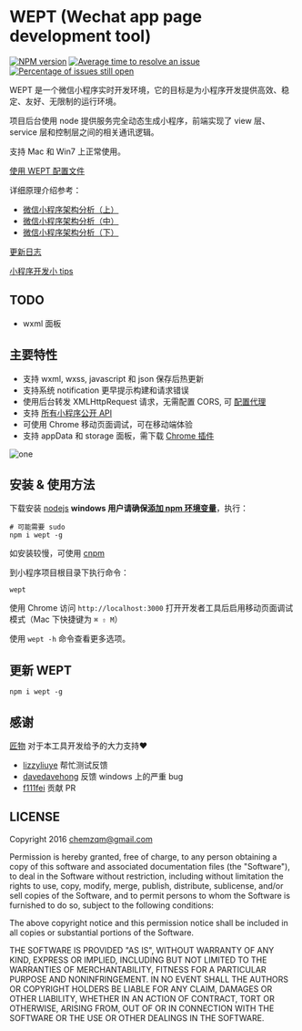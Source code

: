 # WEPT (Wechat app page development tool)

[![NPM version](https://img.shields.io/npm/v/wept.svg)](https://www.npmjs.com/package/wept)
[![Average time to resolve an issue](http://isitmaintained.com/badge/resolution/chemzqm/wept.svg)](http://isitmaintained.com/project/chemzqm/wept "Average time to resolve an issue")
[![Percentage of issues still open](http://isitmaintained.com/badge/open/chemzqm/wept.svg)](http://isitmaintained.com/project/chemzqm/wept "Percentage of issues still open")

WEPT 是一个微信小程序实时开发环境，它的目标是为小程序开发提供高效、稳定、友好、无限制的运行环境。

项目后台使用 node 提供服务完全动态生成小程序，前端实现了 view 层、service 层和控制层之间的相关通讯逻辑。

支持 Mac 和 Win7 上正常使用。

[使用 WEPT 配置文件](https://github.com/chemzqm/wept/wiki/wept-%E9%85%8D%E7%BD%AE%E6%96%87%E4%BB%B6)

详细原理介绍参考：

* [微信小程序架构分析（上）](https://zhuanlan.zhihu.com/p/22754296)
* [微信小程序架构分析（中）](https://zhuanlan.zhihu.com/p/22765476)
* [微信小程序架构分析（下）](https://zhuanlan.zhihu.com/p/22932309)

[更新日志](https://github.com/chemzqm/wept/blob/master/history.md)

[小程序开发小 tips](https://github.com/chemzqm/wept/wiki/%E5%B0%8F%E7%A8%8B%E5%BA%8F%E5%BC%80%E5%8F%91%E5%B0%8F-tips)

## TODO

* wxml 面板

## 主要特性

* 支持 wxml, wxss, javascript 和 json 保存后热更新
* 支持系统 notification 更早提示构建和请求错误
* 使用后台转发 XMLHttpRequest 请求，无需配置 CORS, 可 [配置代理](https://github.com/chemzqm/wept/wiki/wept-%E9%85%8D%E7%BD%AE%E6%96%87%E4%BB%B6)
* 支持 [所有小程序公开 API](https://github.com/chemzqm/wept/wiki/API-%E6%8E%A5%E5%8F%A3%E5%AE%9E%E7%8E%B0%E7%8A%B6%E6%80%81)
* 可使用 Chrome 移动页面调试，可在移动端体验
* 支持 appData 和 storage 面板，需下载 [Chrome 插件](https://chrome.google.com/webstore/detail/wechat-devtools-extension/cmpjfobofbhbghjodehbohchlghacmll)

![one](https://cloud.githubusercontent.com/assets/251450/19413094/f46273d6-9356-11e6-9216-06ef2e2e3888.gif)

## 安装 & 使用方法

下载安装 [nodejs](https://nodejs.org) __windows 用户请确保[添加 npm 环境变量](http://jingyan.baidu.com/article/2d5afd69e243cc85a2e28efa.html)__，执行：
    
    # 可能需要 sudo
    npm i wept -g

如安装较慢，可使用 [cnpm](http://npm.taobao.org/)

到小程序项目根目录下执行命令：

    wept

使用 Chrome 访问 `http://localhost:3000` 打开开发者工具后启用移动页面调试模式（Mac 下快捷键为 `⌘ ⇧ M`）

使用 `wept -h` 命令查看更多选项。

## 更新 WEPT

    npm i wept -g

## 感谢

[匠物](https://www.jiangwoo.com/) 对于本工具开发给予的大力支持❤️

* [lizzyliuye](https://github.com/lizzyliuye) 帮忙测试反馈
* [davedavehong](https://github.com/davedavehong) 反馈 windows 上的严重 bug
* [f111fei](https://github.com/f111fei) 贡献 PR

## LICENSE

Copyright 2016 chemzqm@gmail.com

Permission is hereby granted, free of charge, to any person obtaining
a copy of this software and associated documentation files (the "Software"),
to deal in the Software without restriction, including without limitation
the rights to use, copy, modify, merge, publish, distribute, sublicense,
and/or sell copies of the Software, and to permit persons to whom the
Software is furnished to do so, subject to the following conditions:

The above copyright notice and this permission notice shall be included
in all copies or substantial portions of the Software.

THE SOFTWARE IS PROVIDED "AS IS", WITHOUT WARRANTY OF ANY KIND,
EXPRESS OR IMPLIED, INCLUDING BUT NOT LIMITED TO THE WARRANTIES
OF MERCHANTABILITY, FITNESS FOR A PARTICULAR PURPOSE AND NONINFRINGEMENT.
IN NO EVENT SHALL THE AUTHORS OR COPYRIGHT HOLDERS BE LIABLE FOR ANY CLAIM,
DAMAGES OR OTHER LIABILITY, WHETHER IN AN ACTION OF CONTRACT,
TORT OR OTHERWISE, ARISING FROM, OUT OF OR IN CONNECTION WITH THE SOFTWARE
OR THE USE OR OTHER DEALINGS IN THE SOFTWARE.
